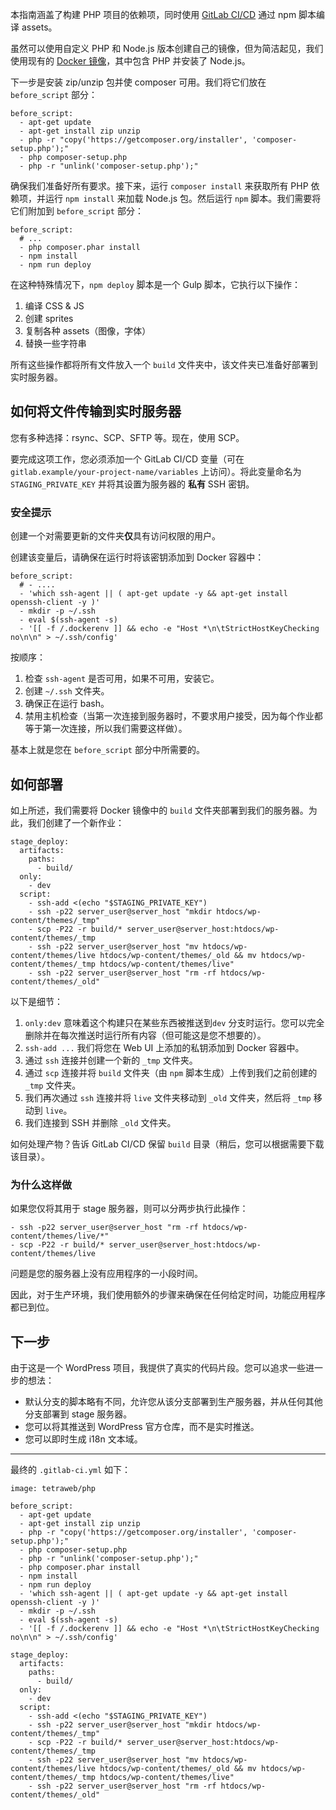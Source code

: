 本指南涵盖了构建 PHP 项目的依赖项，同时使用 [GitLab CI/CD](https://docs.gitlab.cn/jh/ci/index.html) 通过 npm 脚本编译 assets。

虽然可以使用自定义 PHP 和 Node.js 版本创建自己的镜像，但为简洁起见，我们使用现有的 [Docker 镜像](https://hub.docker.com/r/tetraweb/php/)，其中包含 PHP 并安装了 Node.js。

下一步是安装 zip/unzip 包并使 composer 可用。我们将它们放在 `before_script` 部分：

```
before_script:
  - apt-get update
  - apt-get install zip unzip
  - php -r "copy('https://getcomposer.org/installer', 'composer-setup.php');"
  - php composer-setup.php
  - php -r "unlink('composer-setup.php');"
```

确保我们准备好所有要求。接下来，运行 `composer install` 来获取所有 PHP 依赖项，并运行 `npm install` 来加载 Node.js 包。然后运行 `npm` 脚本。我们需要将它们附加到 `before_script` 部分：

```
before_script:
  # ...
  - php composer.phar install
  - npm install
  - npm run deploy
```

在这种特殊情况下，`npm deploy` 脚本是一个 Gulp 脚本，它执行以下操作：

1.  编译 CSS & JS
2.  创建 sprites
3.  复制各种 assets（图像，字体）
4.  替换一些字符串

所有这些操作都将所有文件放入一个 `build` 文件夹中，该文件夹已准备好部署到实时服务器。

## 如何将文件传输到实时服务器[](https://docs.gitlab.cn/jh/ci/examples/deployment/composer-npm-deploy.html#%E5%A6%82%E4%BD%95%E5%B0%86%E6%96%87%E4%BB%B6%E4%BC%A0%E8%BE%93%E5%88%B0%E5%AE%9E%E6%97%B6%E6%9C%8D%E5%8A%A1%E5%99%A8 "Permalink")

您有多种选择：rsync、SCP、SFTP 等。现在，使用 SCP。

要完成这项工作，您必须添加一个 GitLab CI/CD 变量（可在 `gitlab.example/your-project-name/variables` 上访问）。将此变量命名为 `STAGING_PRIVATE_KEY` 并将其设置为服务器的 **私有** SSH 密钥。

### 安全提示[](https://docs.gitlab.cn/jh/ci/examples/deployment/composer-npm-deploy.html#%E5%AE%89%E5%85%A8%E6%8F%90%E7%A4%BA "Permalink")

创建一个对需要更新的文件夹**仅**具有访问权限的用户。

创建该变量后，请确保在运行时将该密钥添加到 Docker 容器中：

```
before_script:
  # - ....
  - 'which ssh-agent || ( apt-get update -y && apt-get install openssh-client -y )'
  - mkdir -p ~/.ssh
  - eval $(ssh-agent -s)
  - '[[ -f /.dockerenv ]] && echo -e "Host *\n\tStrictHostKeyChecking no\n\n" > ~/.ssh/config'
```

按顺序：

1.  检查 `ssh-agent` 是否可用，如果不可用，安装它。
2.  创建 `~/.ssh` 文件夹。
3.  确保正在运行 bash。
4.  禁用主机检查（当第一次连接到服务器时，不要求用户接受，因为每个作业都等于第一次连接，所以我们需要这样做）。

基本上就是您在 `before_script` 部分中所需要的。

## 如何部署[](https://docs.gitlab.cn/jh/ci/examples/deployment/composer-npm-deploy.html#%E5%A6%82%E4%BD%95%E9%83%A8%E7%BD%B2 "Permalink")

如上所述，我们需要将 Docker 镜像中的 `build` 文件夹部署到我们的服务器。为此，我们创建了一个新作业：

```
stage_deploy:
  artifacts:
    paths:
      - build/
  only:
    - dev
  script:
    - ssh-add <(echo "$STAGING_PRIVATE_KEY")
    - ssh -p22 server_user@server_host "mkdir htdocs/wp-content/themes/_tmp"
    - scp -P22 -r build/* server_user@server_host:htdocs/wp-content/themes/_tmp
    - ssh -p22 server_user@server_host "mv htdocs/wp-content/themes/live htdocs/wp-content/themes/_old && mv htdocs/wp-content/themes/_tmp htdocs/wp-content/themes/live"
    - ssh -p22 server_user@server_host "rm -rf htdocs/wp-content/themes/_old"
```

以下是细节：

1.  `only:dev` 意味着这个构建只在某些东西被推送到`dev` 分支时运行。您可以完全删除并在每次推送时运行所有内容（但可能这是您不想要的）。
2.  `ssh-add ...` 我们将您在 Web UI 上添加的私钥添加到 Docker 容器中。
3.  通过 `ssh` 连接并创建一个新的 `_tmp` 文件夹。
4.  通过 `scp` 连接并将 `build` 文件夹（由 `npm` 脚本生成）上传到我们之前创建的 `_tmp` 文件夹。
5.  我们再次通过 `ssh` 连接并将 `live` 文件夹移动到 `_old` 文件夹，然后将 `_tmp` 移动到 `live`。
6.  我们连接到 SSH 并删除 `_old` 文件夹。

如何处理产物？告诉 GitLab CI/CD 保留 `build` 目录（稍后，您可以根据需要下载该目录）。

### 为什么这样做[](https://docs.gitlab.cn/jh/ci/examples/deployment/composer-npm-deploy.html#%E4%B8%BA%E4%BB%80%E4%B9%88%E8%BF%99%E6%A0%B7%E5%81%9A "Permalink")

如果您仅将其用于 stage 服务器，则可以分两步执行此操作：

```
- ssh -p22 server_user@server_host "rm -rf htdocs/wp-content/themes/live/*"
- scp -P22 -r build/* server_user@server_host:htdocs/wp-content/themes/live
```

问题是您的服务器上没有应用程序的一小段时间。

因此，对于生产环境，我们使用额外的步骤来确保在任何给定时间，功能应用程序都已到位。

## 下一步[](https://docs.gitlab.cn/jh/ci/examples/deployment/composer-npm-deploy.html#%E4%B8%8B%E4%B8%80%E6%AD%A5 "Permalink")

由于这是一个 WordPress 项目，我提供了真实的代码片段。您可以追求一些进一步的想法：

-   默认分支的脚本略有不同，允许您从该分支部署到生产服务器，并从任何其他分支部署到 stage 服务器。
-   您可以将其推送到 WordPress 官方仓库，而不是实时推送。
-   您可以即时生成 i18n 文本域。

___

最终的 `.gitlab-ci.yml` 如下：

```
image: tetraweb/php

before_script:
  - apt-get update
  - apt-get install zip unzip
  - php -r "copy('https://getcomposer.org/installer', 'composer-setup.php');"
  - php composer-setup.php
  - php -r "unlink('composer-setup.php');"
  - php composer.phar install
  - npm install
  - npm run deploy
  - 'which ssh-agent || ( apt-get update -y && apt-get install openssh-client -y )'
  - mkdir -p ~/.ssh
  - eval $(ssh-agent -s)
  - '[[ -f /.dockerenv ]] && echo -e "Host *\n\tStrictHostKeyChecking no\n\n" > ~/.ssh/config'

stage_deploy:
  artifacts:
    paths:
      - build/
  only:
    - dev
  script:
    - ssh-add <(echo "$STAGING_PRIVATE_KEY")
    - ssh -p22 server_user@server_host "mkdir htdocs/wp-content/themes/_tmp"
    - scp -P22 -r build/* server_user@server_host:htdocs/wp-content/themes/_tmp
    - ssh -p22 server_user@server_host "mv htdocs/wp-content/themes/live htdocs/wp-content/themes/_old && mv htdocs/wp-content/themes/_tmp htdocs/wp-content/themes/live"
    - ssh -p22 server_user@server_host "rm -rf htdocs/wp-content/themes/_old"
```